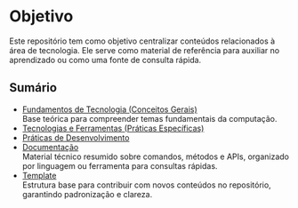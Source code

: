 # Objetivo

Este repositório tem como objetivo centralizar conteúdos relacionados à área de tecnologia. Ele serve como material de referência para auxiliar no aprendizado ou como uma fonte de consulta rápida.

## Sumário

- [Fundamentos de Tecnologia (Conceitos Gerais)](./2-fundamentos-tecnologia/)  
    Base teórica para compreender temas fundamentais da computação.
- [Tecnologias e Ferramentas (Práticas Específicas)](./3-tecnologias-ferramentas/tecnologias-ferramentas.md)
    <!-- TODO: Descrição a ser criada após reunir mais tópicos nesta seção para uma sugestão mais precisa. -->
- [Práticas de Desenvolvimento](./4-praticas-desenvolvimento/)
    <!-- TODO: Descrição a ser criada após reunir mais tópicos nesta seção para uma sugestão mais precisa. -->
- [Documentação](./5-documentacao/)  
    Material técnico resumido sobre comandos, métodos e APIs, organizado por linguagem ou ferramenta para consultas rápidas.
- [Template](./1-template/template.md)  
    Estrutura base para contribuir com novos conteúdos no repositório, garantindo padronização e clareza.
